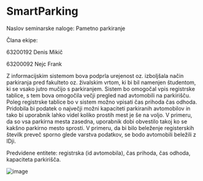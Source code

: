 # SmartParking

Naslov seminarske naloge: Pametno parkiranje

Člana ekipe:

63200192 Denis Mikič

63200092 Nejc Frank

Z informacijskim sistemom bova podprla urejenost oz. izboljšala način parkiranja pred fakulteto oz. živalskim vrtom, 
ki bi bil namenjen študentom, ki se vsako jutro mučijo s parkiranjem. Sistem bo omogočal vpis registrske tablice, s tem bova 
omogočila večji pregled nad avtomobili na parkirišču. Poleg registrske tablice bo v sistem možno vpisati čas prihoda čas odhoda. 
Pridobila bi podatek o največji možni kapaciteti parkiranih avtomobilov in tako bi uporabnik lahko videl 
koliko prostih mest je še na voljo. V primeru, da so vsa parkirna mesta zasedna, uporabnik dobi obvestilo takoj ko se kakšno 
parkirno mesto sprosti. V primeru, da bi bilo beleženje registerskih številk preveč sporno glede varstva podatkov, se bodo 
avtomobili beležili z IDji. 

Predvidene entitete: registrska (id avtomobila), čas prihoda, čas odhoda, kapaciteta parkirišča.

![image](https://user-images.githubusercontent.com/75980791/148654387-0e5e2aca-3ff5-40e2-a655-ac6ad0beed8a.png)

